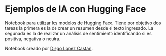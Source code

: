 # Ejemplos de IA con Hugging Face

Notebook para utilizar los modelos de Hugging Face. Tiene por objetivo dos tareas la primera es la de crear un resumen desde el texto ingresado. La segunada es la de realizar un análisis de sentimiento identificando si es positiva, negativa o neutra. 


Notebook creado por [Diego Lopez Castan](https://www.diegolopezcastan.com/).